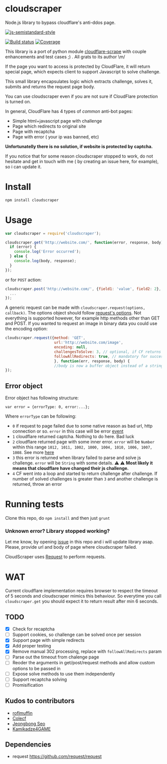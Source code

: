 cloudscraper
============

Node.js library to bypass cloudflare's anti-ddos page.

[![js-semistandard-style](https://cdn.rawgit.com/flet/semistandard/master/badge.svg)](https://github.com/Flet/semistandard)

[![Build status](https://img.shields.io/travis/codemanki/cloudscraper/master.svg?style=flat-square)](https://travis-ci.org/codemanki/cloudscraper)
[![Coverage](https://img.shields.io/coveralls/codemanki/cloudscraper.svg?style=flat-square)](https://coveralls.io/r/codemanki/cloudscraper)

This library is a port of python module [cloudflare-scrape](https://github.com/Anorov/cloudflare-scrape) with couple enhancements and test cases ;)
. All grats to its author \m/

If the page you want to access is protected by CloudFlare, it will return special page, which expects client to support Javascript to solve challenge.

This small library encapsulates logic which extracts challenge, solves it, submits and returns the request page body.

You can use cloudscraper even if you are not sure if CloudFlare protection is turned on.

In general, CloudFlare has 4 types of _common_ anti-bot pages:
  - Simple html+javascript page with challenge
  - Page which redirects to original site
  - Page with recaptcha
  - Page with error ( your ip was banned, etc)

__Unfortunatelly there is no solution, if website is protected by captcha.__

If you notice that for some reason cloudscraper stopped to work, do not hesitate and get in touch with me ( by creating an issue here, for example), so i can update it.

Install
============
```javascript
npm install cloudscraper
```

Usage
============
```javascript
var cloudscraper = require('cloudscraper');

cloudscraper.get('http://website.com/', function(error, response, body) {
  if (error) {
    console.log('Error occurred');
  } else {
    console.log(body, response);
  }
});
```

or for `POST` action:

```javascript
cloudscraper.post('http://website.com/', {field1: 'value', field2: 2}, function(error, response, body) {
  ...
});
```

A generic request can be made with `cloudscraper.request(options, callback)`. The options object should follow [request's options](https://www.npmjs.com/package/request#request-options-callback). Not everything is supported however, for example http methods other than GET and POST. If you wanted to request an image in binary data you could use the encoding option:

```javascript
cloudscraper.request({method: 'GET',
                      url:'http://website.com/image',
                      encoding: null,
                      challengesToSolve: 3, // optional, if CF returns challenge after challenge, how many to solve before failing
                      followAllRedirects: true, // mandatory for successful challenge solution
                      }, function(err, response, body) {
                      //body is now a buffer object instead of a string
});
```

## Error object
Error object has following structure:
```
var error = {errorType: 0, error:...};
```

Where `errorType` can be following:
 - `0` if request to page failed due to some native reason as bad url, http connection or so. `error` in this case will be error [event](http://nodejs.org/api/http.html#http_class_http_server)
 - `1` cloudflare returned captcha. Nothing to do here. Bad luck
 - `2` cloudflare returned page with some inner error. `error` will be `Number` within this range `1012, 1011, 1002, 1000, 1004, 1010, 1006, 1007, 1008`. See more [here](https://support.cloudflare.com/hc/en-us/sections/200038216-CloudFlare-Error-Messages)
 - `3` this error is returned when library failed to parse and solve js challenge. `error` will be `String` with some details. :warning: :warning: __Most likely it means that cloudflare have changed their js challenge.__
 - `4` CF went into a loop and started to return challenge after challenge. If number of solved challenges is greater than `3` and another challenge is returned, throw an error


Running tests
============
Clone this repo, do `npm install` and then just `grunt`

### Unknown error? Library stopped working? ###
Let me know, by opening [issue](https://github.com/codemanki/cloudscraper/issues) in this repo and i will update library asap. Please, provide url and body of page where cloudscraper failed.


CloudScraper uses [Request](https://github.com/request/request) to perform requests.

WAT
===========
Current cloudflare implementation requires browser to respect the timeout of 5 seconds and cloudscraper mimics this behaviour. So everytime you call `cloudscraper.get` you should expect it to return result after min 6 seconds.

## TODO
 - [x] Check for recaptcha
 - [ ] Support cookies, so challenge can be solved once per session
 - [x] Support page with simple redirects
 - [x] Add proper testing
 - [x] Remove manual 302 processing, replace with `followAllRedirects` param
 - [ ] Parse out the timeout from chalenge page
 - [ ] Reoder the arguments in get/post/request methods and allow custom options to be passed in
 - [ ] Expose solve methods to use them independently
 - [ ] Support recaptcha solving
 - [ ] Promisification

## Kudos to contributors
 - [roflmuffin](https://github.com/roflmuffin)
 - [Colecf](https://github.com/Colecf)
 - [Jeongbong Seo](https://github.com/jngbng)
 - [Kamikadze4GAME](https://github.com/Kamikadze4GAME)

## Dependencies
* request https://github.com/request/request

